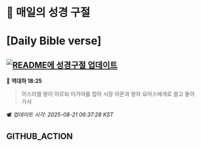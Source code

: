 # 🙏 매일의 성경 구절
# [Daily Bible verse]
## [![README에 성경구절 업데이트](https://github.com/DONGSUKA/first_test/actions/workflows/update-readme-bible.yml/badge.svg)](https://github.com/DONGSUKA/first_test/actions/workflows/update-readme-bible.yml)
<!-- START_BIBLE_VERSE -->
📖 **역대하 18:25**
> 이스라엘 왕이 이르되 미가야를 잡아 시장 아몬과 왕자 요아스에게로 끌고 돌아가서

🕊️ _업데이트 시각: 2025-08-21 06:37:28 KST_
  <!-- END_BIBLE_VERSE -->
## GITHUB_ACTION

